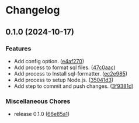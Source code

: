 # Changelog

## 0.1.0 (2024-10-17)


### Features

* Add config option. ([e4af270](https://github.com/ryohidaka/action-sql-format/commit/e4af270d3b207393a778aa71ee8889a6617b5b02))
* Add process to format sql files. ([47c0aac](https://github.com/ryohidaka/action-sql-format/commit/47c0aac9b6b00ac9a3ea6020d50ed8fdc82f5a92))
* Add process to Install sql-formatter. ([ec2e985](https://github.com/ryohidaka/action-sql-format/commit/ec2e985f6266d149191e1e55979fbe67a1d31355))
* Add process to setup Node.js. ([35041d3](https://github.com/ryohidaka/action-sql-format/commit/35041d393a9806320e71606ed8a247254f9e05a0))
* Add step to commit and push changes. ([3f9381d](https://github.com/ryohidaka/action-sql-format/commit/3f9381d556db7e35a6e55fac8ec54be9a7c8b8cb))


### Miscellaneous Chores

* release 0.1.0 ([66e85a1](https://github.com/ryohidaka/action-sql-format/commit/66e85a1025a26c911c88b01e1cb61b1494c7aae2))

